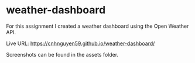 # weather-dashboard

For this assignment I created a weather dashboard using the Open Weather API.

Live URL: https://cnhnguyen59.github.io/weather-dashboard/

Screenshots can be found in the assets folder.